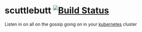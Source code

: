 # scuttlebutt [![Build Status](https://travis-ci.org/softprops/scuttlebutt.svg?branch=master)](https://travis-ci.org/softprops/scuttlebutt)

Listen in on all on the gossip going on in your [kubernetes](http://kubernetes.io/) cluster
